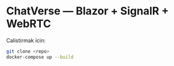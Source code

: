 # ChatVerse — Blazor + SignalR + WebRTC

Calistirmak icin:

```bash
git clone <repo>
docker-compose up --build
```
